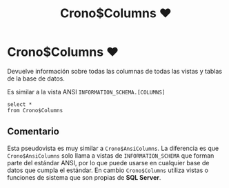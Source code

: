 ﻿---
SidebarGroup: index-db-views
title: Crono$Columns ❤️
Autogenerated: true
---

# Crono$Columns ❤️

Devuelve información sobre todas las columnas de todas las vistas y tablas de la base de datos.

Es similar a la vista ANSI `INFORMATION_SCHEMA.[COLUMNS]`


```
select *
from Crono$Columns
```

## Comentario

Esta pseudovista es muy similar a `Crono$AnsiColumns`. La diferencia es que `Crono$AnsiColumns` solo llama a vistas de `INFORMATION_SCHEMA` que forman parte del estándar ANSI, por lo que puede usarse en cualquier base de datos que cumpla el estándar. En cambio `Crono$Columns` utiliza vistas o funciones de sistema que son propias de **SQL Server**.
